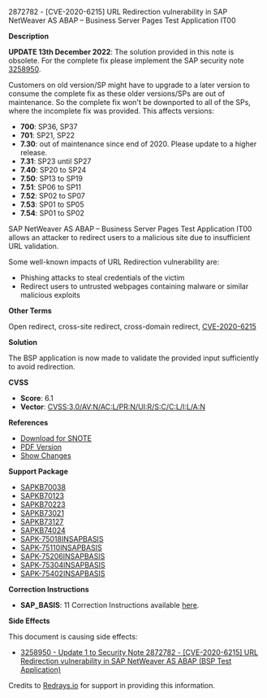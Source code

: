 2872782 - [CVE-2020-6215] URL Redirection vulnerability in SAP NetWeaver AS ABAP – Business Server Pages Test Application IT00

**Description**

**UPDATE 13th December 2022**: The solution provided in this note is obsolete. For the complete fix please implement the SAP security note [3258950](https://me.sap.com/notes/3258950).

Customers on old version/SP might have to upgrade to a later version to consume the complete fix as these older versions/SPs are out of maintenance. So the complete fix won't be downported to all of the SPs, where the incomplete fix was provided. This affects versions:

- **700**: SP36, SP37
- **701**: SP21, SP22
- **7.30**: out of maintenance since end of 2020. Please update to a higher release.
- **7.31**: SP23 until SP27
- **7.40**: SP20 to SP24
- **7.50**: SP13 to SP19
- **7.51**: SP06 to SP11
- **7.52**: SP02 to SP07
- **7.53**: SP01 to SP05
- **7.54**: SP01 to SP02

SAP NetWeaver AS ABAP – Business Server Pages Test Application IT00 allows an attacker to redirect users to a malicious site due to insufficient URL validation.

Some well-known impacts of URL Redirection vulnerability are:

- Phishing attacks to steal credentials of the victim
- Redirect users to untrusted webpages containing malware or similar malicious exploits

**Other Terms**

Open redirect, cross-site redirect, cross-domain redirect, [CVE-2020-6215](https://cve.mitre.org/cgi-bin/cvename.cgi?name=CVE-2020-6215)

**Solution**

The BSP application is now made to validate the provided input sufficiently to avoid redirection.

**CVSS**

- **Score**: 6.1
- **Vector**: [CVSS:3.0/AV:N/AC:L/PR:N/UI:R/S:C/C:L/I:L/A:N](https://nvd.nist.gov/vuln-metrics/cvss)

**References**

- [Download for SNOTE](https://notesdownloads.sap.com/note/0040000000625322020)
- [PDF Version](https://userapps.support.sap.com/sap/support/sfm/notes/print/0002872782?language=en-US&token=032A09BAB1119ACB13F6F08C5F7E9828)
- [Show Changes](https://me.sap.com/notesLatestChanges/0002872782/E/diff)

**Support Package**

- [SAPKB70038](https://me.sap.com/supportpackage/SAPKB70038)
- [SAPKB70123](https://me.sap.com/supportpackage/SAPKB70123)
- [SAPKB70223](https://me.sap.com/supportpackage/SAPKB70223)
- [SAPKB73021](https://me.sap.com/supportpackage/SAPKB73021)
- [SAPKB73127](https://me.sap.com/supportpackage/SAPKB73127)
- [SAPKB74024](https://me.sap.com/supportpackage/SAPKB74024)
- [SAPK-75018INSAPBASIS](https://me.sap.com/supportpackage/SAPK-75018INSAPBASIS)
- [SAPK-75110INSAPBASIS](https://me.sap.com/supportpackage/SAPK-75110INSAPBASIS)
- [SAPK-75206INSAPBASIS](https://me.sap.com/supportpackage/SAPK-75206INSAPBASIS)
- [SAPK-75304INSAPBASIS](https://me.sap.com/supportpackage/SAPK-75304INSAPBASIS)
- [SAPK-75402INSAPBASIS](https://me.sap.com/supportpackage/SAPK-75402INSAPBASIS)

**Correction Instructions**

- **SAP_BASIS**: 11 Correction Instructions available [here](https://me.sap.com/corrins/0002872782/41).

**Side Effects**

This document is causing side effects:

- [3258950 - Update 1 to Security Note 2872782 - [CVE-2020-6215] URL Redirection vulnerability in SAP NetWeaver AS ABAP (BSP Test Application)](https://me.sap.com/notes/0003258950)

Credits to [Redrays.io](https://redrays.io) for support in providing this information.